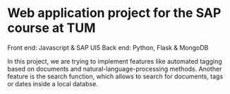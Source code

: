 # Web application project for the SAP course at TUM
Front end: Javascript & SAP UI5
Back end: Python, Flask & MongoDB

In this project, we are trying to implement features like automated tagging based on documents and natural-language-processing methods.
Another feature is the search function, which allows to search for documents, tags or dates inside a local databse.

